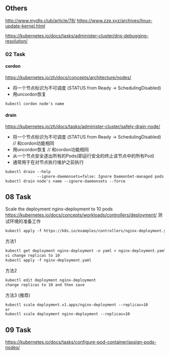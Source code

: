 ## Others
http://www.mydlq.club/article/78/
https://www.zze.xyz/archives/linux-update-kernel.html

https://kubernetes.io/docs/tasks/administer-cluster/dns-debugging-resolution/


### 02 Task
#### cordon
https://kubernetes.io/zh/docs/concepts/architecture/nodes/
- 将一个节点标识为不可调度 (STATUS from Ready -> SchedulingDisabled)
- 用uncordon恢复


```markdown
kubectl cordon node's name
```
#### drain
https://kubernetes.io/zh/docs/tasks/administer-cluster/safely-drain-node/
- 将一个节点标识为不可调度 (STATUS from Ready -> SchedulingDisabled) // 和cordon功能相同
- 用uncordon恢复 // 和cordon功能相同
- 从一个节点安全逐出所有的Pods(即运行安全的终止该节点中的所有Pod)
- 通常用于在对节点执行维护之前执行

```markdown
kubectl drain --help
              --ignore-daemonsets=false: Ignore DaemonSet-managed pods.
kubectl drain node's name --ignore-daemonsets --force
```
## 08 Task
Scale the deployment nginx-deployment to 10 pods  
https://kubernetes.io/docs/concepts/workloads/controllers/deployment/ 
测试环境的准备工作 
```markdown
kubectl apply -f https://k8s.io/examples/controllers/nginx-deployment.yaml
```
方法1 
```markdown
kubectl get deployment nginx-deployment -o yaml > nginx-deployment.yaml
vi change replicas to 10
kubectl apply -f nginx-deployment.yaml
```
方法2  
```markdown
kubectl edit deployment nginx-deployment
change replicas to 10 and then save
```
方法3 (推荐)  
```markdown
kubectl scale deployment.v1.apps/nginx-deployment --replicas=10
or
kubectl scale deployment nginx-deployment --replicas=10
```
## 09 Task
https://kubernetes.io/docs/tasks/configure-pod-container/assign-pods-nodes/  
